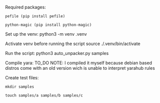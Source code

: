 Required packages:

    pefile (pip install pefile)

    python-magic (pip install python-magic)

Set up the venv:
    python3 -m venv .venv

Activate venv before running the script
    source ./.venv/bin/activate

Run the script:
    python3 auto_unpacker.py samples

Compile yara:
    TO_DO
    NOTE: I compiled it myself because debian based distros come with an old version wich is unable to interpret yarahub rules

Create test files:

    mkdir samples

    touch samples/a samples/b samples/c